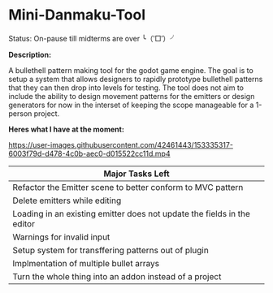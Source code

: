 # Mini-Danmaku-Tool
Status: On-pause till midterms are over ╰（‵□′）╯

**Description:**

A bullethell pattern making tool for the godot game engine. The goal is to setup a system that allows designers to rapidly prototype bullethell patterns that they can then drop into levels for testing. The tool does not aim to include the ability to design movement patterns for the emitters or design generators for now in the interset of keeping the scope manageable for a 1-person project.

**Heres what I have at the moment:**

https://user-images.githubusercontent.com/42461443/153335317-6003f79d-d478-4c0b-aec0-d015522cc11d.mp4


| **Major Tasks Left** |
| ------------- |
| Refactor the Emitter scene to better conform to MVC pattern|
| Delete emitters while editing  |
| Loading in an existing emitter does not update the fields in the editor  |
| Warnings for invalid input  |
| Setup system for transffering patterns out of plugin  |
| Implmentation of multiple bullet arrays  |
| Turn the whole thing into an addon instead of a project  |

